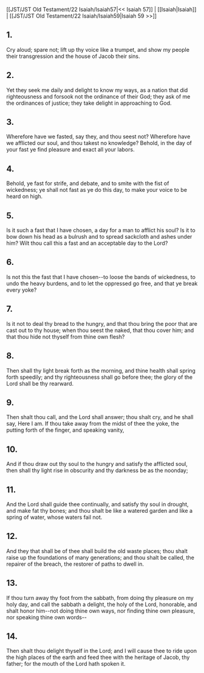 [[JST/JST Old Testament/22 Isaiah/Isaiah57|<< Isaiah 57]] | [[Isaiah|Isaiah]] | [[JST/JST Old Testament/22 Isaiah/Isaiah59|Isaiah 59 >>]]
## 1.
Cry aloud; spare not; lift up thy voice like a trumpet, and show my people their transgression and the house of Jacob their sins.
## 2.
Yet they seek me daily and delight to know my ways, as a nation that did righteousness and forsook not the ordinance of their God; they ask of me the ordinances of justice; they take delight in approaching to God.
## 3.
Wherefore have we fasted, say they, and thou seest not? Wherefore have we afflicted our soul, and thou takest no knowledge? Behold, in the day of your fast ye find pleasure and exact all your labors.
## 4.
Behold, ye fast for strife, and debate, and to smite with the fist of wickedness; ye shall not fast as ye do this day, to make your voice to be heard on high.
## 5.
Is it such a fast that I have chosen, a day for a man to afflict his soul? Is it to bow down his head as a bulrush and to spread sackcloth and ashes under him? Wilt thou call this a fast and an acceptable day to the Lord?
## 6.
Is not this the fast that I have chosen\--to loose the bands of wickedness, to undo the heavy burdens, and to let the oppressed go free, and that ye break every yoke?
## 7.
Is it not to deal thy bread to the hungry, and that thou bring the poor that are cast out to thy house; when thou seest the naked, that thou cover him; and that thou hide not thyself from thine own flesh?
## 8.
Then shall thy light break forth as the morning, and thine health shall spring forth speedily; and thy righteousness shall go before thee; the glory of the Lord shall be thy rearward.
## 9.
Then shalt thou call, and the Lord shall answer; thou shalt cry, and he shall say, Here I am. If thou take away from the midst of thee the yoke, the putting forth of the finger, and speaking vanity,
## 10.
And if thou draw out thy soul to the hungry and satisfy the afflicted soul, then shall thy light rise in obscurity and thy darkness be as the noonday;
## 11.
And the Lord shall guide thee continually, and satisfy thy soul in drought, and make fat thy bones; and thou shalt be like a watered garden and like a spring of water, whose waters fail not.
## 12.
And they that shall be of thee shall build the old waste places; thou shalt raise up the foundations of many generations; and thou shalt be called, the repairer of the breach, the restorer of paths to dwell in.
## 13.
If thou turn away thy foot from the sabbath, from doing thy pleasure on my holy day, and call the sabbath a delight, the holy of the Lord, honorable, and shalt honor him\--not doing thine own ways, nor finding thine own pleasure, nor speaking thine own words\--
## 14.
Then shalt thou delight thyself in the Lord; and I will cause thee to ride upon the high places of the earth and feed thee with the heritage of Jacob, thy father; for the mouth of the Lord hath spoken it.

